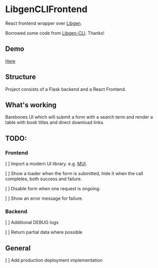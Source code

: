# LibgenCLIFrontend

React frontend wrapper over [Libgen](http://libgen.lc/).

Borrowed some code from [Libgen-CLI](git@github.com:kriticalflare/Libgen-CLI.git). Thanks!

## Demo
[Here](http://get-books.zapto.org:5006/)

## Structure
Project consists of a Flask backend and a React Frontend.

## What's working
Barebones UI which will submit a form with a search term and render a table with book titles and direct download links.

## TODO:
### Frontend
[ ] Import a modern UI library. e.g. [MUI](https://mui.com/).

[ ] Show a loader when the form is submitted, hide it when the call completes, both success and failure.

[ ] Disable form when one request is ongoing.

[ ] Show an error message for failure.

### Backend
[ ] Additional DEBUG logs

[ ] Return partial data where possible

## General
[ ] Add production deployment implementation